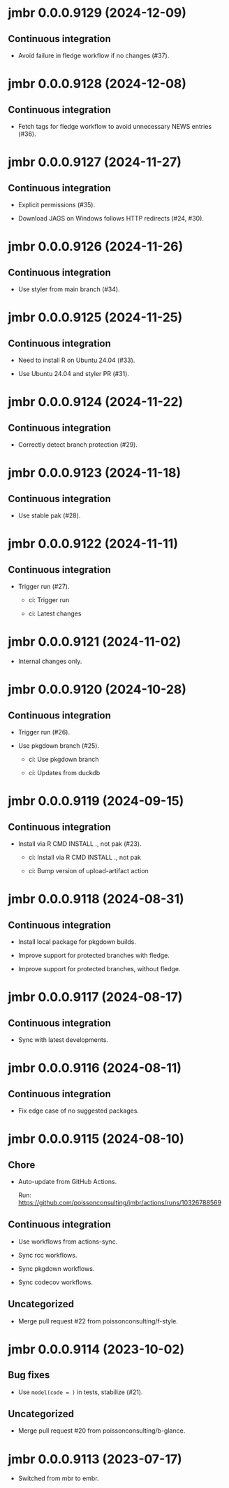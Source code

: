 <!-- NEWS.md is maintained by https://fledge.cynkra.com, contributors should not edit this file -->

# jmbr 0.0.0.9129 (2024-12-09)

## Continuous integration

- Avoid failure in fledge workflow if no changes (#37).


# jmbr 0.0.0.9128 (2024-12-08)

## Continuous integration

- Fetch tags for fledge workflow to avoid unnecessary NEWS entries (#36).


# jmbr 0.0.0.9127 (2024-11-27)

## Continuous integration

- Explicit permissions (#35).

- Download JAGS on Windows follows HTTP redirects (#24, #30).


# jmbr 0.0.0.9126 (2024-11-26)

## Continuous integration

- Use styler from main branch (#34).


# jmbr 0.0.0.9125 (2024-11-25)

## Continuous integration

- Need to install R on Ubuntu 24.04 (#33).

- Use Ubuntu 24.04 and styler PR (#31).


# jmbr 0.0.0.9124 (2024-11-22)

## Continuous integration

  - Correctly detect branch protection (#29).


# jmbr 0.0.0.9123 (2024-11-18)

## Continuous integration

  - Use stable pak (#28).


# jmbr 0.0.0.9122 (2024-11-11)

## Continuous integration

  - Trigger run (#27).
    
      - ci: Trigger run
    
      - ci: Latest changes


# jmbr 0.0.0.9121 (2024-11-02)

  - Internal changes only.


# jmbr 0.0.0.9120 (2024-10-28)

## Continuous integration

  - Trigger run (#26).

  - Use pkgdown branch (#25).
    
      - ci: Use pkgdown branch
    
      - ci: Updates from duckdb


# jmbr 0.0.0.9119 (2024-09-15)

## Continuous integration

  - Install via R CMD INSTALL ., not pak (#23).
    
      - ci: Install via R CMD INSTALL ., not pak
    
      - ci: Bump version of upload-artifact action


# jmbr 0.0.0.9118 (2024-08-31)

## Continuous integration

  - Install local package for pkgdown builds.

  - Improve support for protected branches with fledge.

  - Improve support for protected branches, without fledge.


# jmbr 0.0.0.9117 (2024-08-17)

## Continuous integration

- Sync with latest developments.


# jmbr 0.0.0.9116 (2024-08-11)

## Continuous integration

- Fix edge case of no suggested packages.


# jmbr 0.0.0.9115 (2024-08-10)

## Chore

- Auto-update from GitHub Actions.

  Run: https://github.com/poissonconsulting/jmbr/actions/runs/10326788569

## Continuous integration

- Use workflows from actions-sync.

- Sync rcc workflows.

- Sync pkgdown workflows.

- Sync codecov workflows.

## Uncategorized

- Merge pull request #22 from poissonconsulting/f-style.


# jmbr 0.0.0.9114 (2023-10-02)

## Bug fixes

- Use `model(code = )` in tests, stabilize (#21).

## Uncategorized

- Merge pull request #20 from poissonconsulting/b-glance.


# jmbr 0.0.0.9113 (2023-07-17)

- Switched from mbr to embr.

